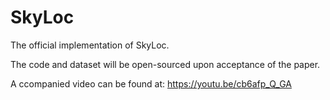 # SkyLoc

The official implementation of SkyLoc.  

The code and dataset will be open-sourced upon acceptance of the paper.  

A ccompanied video can be found at: https://youtu.be/cb6afp_Q_GA

